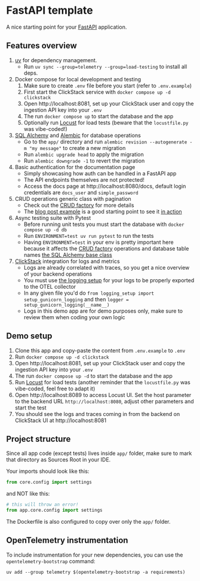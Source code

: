 # FastAPI template

A nice starting point for your [FastAPI](https://fastapi.tiangolo.com) application.

## Features overview

1. [uv](https://docs.astral.sh/uv/) for dependency management.
    - Run `uv sync --group=telemetry --group=load-testing` to install all deps.
2. Docker compose for local development and testing
    1. Make sure to create `.env` file before you start (refer to `.env.example`)
    2. First start the ClickStack service with `docker compose up -d clickstack`
    3. Open http://localhost:8081, set up your ClickStack user and copy the ingestion API key into your `.env`
    4. The run `docker compose up` to start the database and the app
    5. Optionally run [Locust](https://locust.io) for load tests (beware that the `locustfile.py` was vibe-coded!)
3. [SQL Alchemy](https://www.sqlalchemy.org) and [Alembic](https://alembic.sqlalchemy.org/en/latest/) for database
   operations
    - Go to the `app/` directory and run `alembic revision --autogenerate -m "my message"` to create a new migration
    - Run `alembic upgrade head` to apply the migration
    - Run `alembic downgrade -1` to revert the migration
4. Basic authentication for the documentation page
    - Simply showcasing how auth can be handled in a FastAPI app
    - The API endpoints themselves are not protected!
    - Access the docs page at http://localhost:8080/docs, default login credentials are `docs_user` and
      `simple_password`
5. CRUD operations generic class with pagination
    - Check out the [CRUD factory](app/db/crud/base.py) for more details
    - The [blog post example](app/db/crud/blog_post.py) is a good starting point to see
      it [in action](app/api/v1/blog_post.py)
6. Async testing suite with Pytest
    - Before running unit tests you must start the database with `docker compose up -d db`
    - Run `ENVIRONMENT=test uv run pytest` to run the tests
    - Having `ENVIRONMENT=test` in your env is pretty important here because it affects
      the [CRUD factory](app/db/crud/base.py) operations and database table
      names [the SQL Alchemy base class](app/db/base_class.py)
7. [ClickStack](https://clickhouse.com/use-cases/observability) integration for logs and metrics
    - Logs are already correlated with traces, so you get a nice overview of your backend operations
    - You must use [the logging setup](app/logging_setup.py) for your logs to be properly exported to the OTEL collector
    - In any given file you'd do `from logging_setup import setup_gunicorn_logging` and then
      `logger = setup_gunicorn_logging(__name__)`
    - Logs in this demo app are for demo purposes only, make sure to review them when coding your own logic

## Demo setup

1. Clone this app and copy-paste the content from `.env.example` to `.env`
2. Run `docker compose up -d clickstack`
3. Open http://localhost:8081, set up your ClickStack user and copy the ingestion API key into your `.env`
4. The run `docker compose up -d` to start the database and the app
5. Run [Locust](https://locust.io) for load tests (another reminder that the `locustfile.py` was vibe-coded, feel free
   to adapt it)
6. Open http://localhost:8089 to access Locust UI. Set the host parameter to the backend URL `http://localhost:8080`,
   adjust other parameters and start the test
7. You should see the logs and traces coming in from the backend on ClickStack UI at http://localhost:8081

## Project structure

Since all app code (except tests) lives inside `app/` folder, make sure to mark that directory as Sources Root in your
IDE.

Your imports should look like this:

```python
from core.config import settings
```

and NOT like this:

```python
# this will throw an error!
from app.core.config import settings
```

The Dockerfile is also configured to copy over only the `app/` folder.

## OpenTelemetry instrumentation

To include instrumentation for your new dependencies, you can use the `opentelemetry-bootstrap` command:

```shell
uv add --group telemetry $(opentelemetry-bootstrap -a requirements)
```
